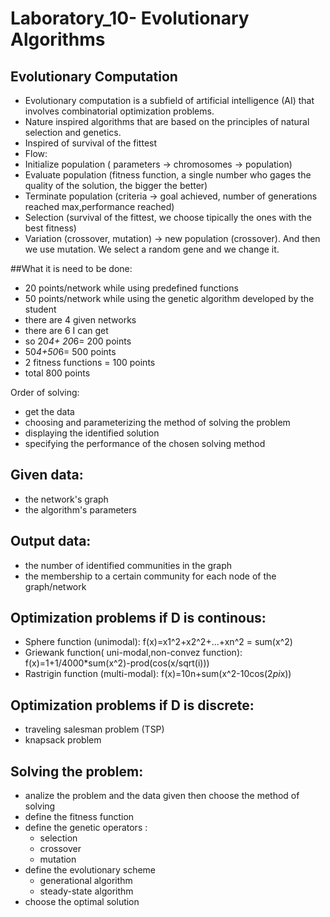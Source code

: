 # Laboratory_10- Evolutionary Algorithms

## Evolutionary Computation
- Evolutionary computation is a subfield of artificial intelligence (AI) that involves combinatorial optimization problems.
- Nature inspired algorithms that are based on the principles of natural selection and genetics.
- Inspired of survival of the fittest
- Flow: 
- Initialize population ( parameters -> chromosomes -> population)
- Evaluate population (fitness function, a single number who gages the quality of the solution, the bigger the better)
- Terminate population (criteria -> goal achieved, number of generations reached max,performance reached)
- Selection (survival of the fittest, we choose tipically the ones with the best fitness)
- Variation (crossover, mutation) -> new population (crossover). And then we use mutation. We select a random gene and we change it.

##What it is need to be done:
- 20 points/network while using predefined functions
- 50 points/network while using the genetic algorithm developed by the student
- there are 4 given networks
- there are 6 I can get
- so 20*4+ 20*6= 200 points
- 50*4+50*6= 500 points
- 2 fitness functions = 100 points
- total 800 points


Order of solving:
- get the data
- choosing and parameterizing the method of solving the problem
- displaying the identified solution
- specifying the performance of the chosen solving method


## Given data:
- the network's graph
- the algorithm's parameters

## Output data:
- the number of identified communities in the graph
- the membership to a certain community for each node of the graph/network


## Optimization problems if D is continous:
- Sphere function (unimodal): f(x)=x1^2+x2^2+...+xn^2 = sum(x^2)
- Griewank function( uni-modal,non-convez function): f(x)=1+1/4000*sum(x^2)-prod(cos(x/sqrt(i)))
- Rastrigin function (multi-modal): f(x)=10n+sum(x^2-10cos(2*pi*x))

## Optimization problems if D is discrete:
- traveling salesman problem (TSP)
- knapsack problem

## Solving the problem:
- analize the problem and the data given then choose the method of solving
- define the fitness function
- define the genetic operators :
  - selection
  - crossover
  - mutation
- define the evolutionary scheme
  - generational algorithm
  - steady-state algorithm
- choose the optimal solution